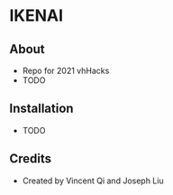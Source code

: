 # IKENAI

## About

- Repo for 2021 vhHacks
- TODO

## Installation

- TODO

## Credits

- Created by Vincent Qi and Joseph Liu
